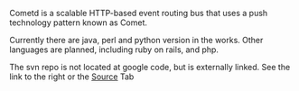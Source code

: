 Cometd is a scalable HTTP-based event routing bus that uses a push technology pattern known as Comet.

Currently there are java, perl and python version in the works.  Other languages are planned, including ruby on rails, and php.

The svn repo is not located at google code, but is externally linked. See the link to the right or the [Source](http://code.google.com/p/cometd/source) Tab